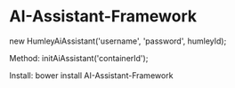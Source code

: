 # AI-Assistant-Framework

new HumleyAiAssistant('username', 'password', humleyId);


Method:
initAiAssistant('containerId');


Install:
bower install AI-Assistant-Framework
